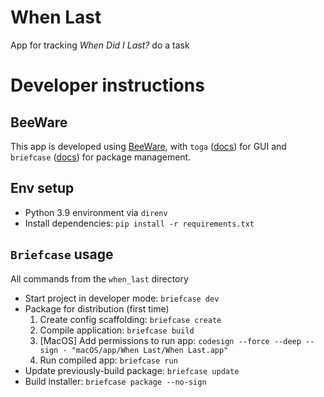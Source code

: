 When Last
=====


App for tracking _When Did I Last?_ do a task

# Developer instructions

## BeeWare
This app is developed using [BeeWare](https://docs.beeware.org/en/latest/index.html),
with `toga` ([docs](https://toga.readthedocs.io/en/latest/index.html)) for GUI and 
`briefcase` ([docs](https://briefcase.readthedocs.io/en/latest/)) for package management.

## Env setup
- Python 3.9 environment via `direnv`
- Install dependencies: `pip install -r requirements.txt`

## `Briefcase` usage

All commands from the `when_last` directory

- Start project in developer mode: `briefcase dev`
- Package for distribution (first time)
    1. Create config scaffolding: `briefcase create`
    1. Compile application: `briefcase build`
    1. [MacOS] Add permissions to run app: `codesign --force --deep --sign - "macOS/app/When Last/When Last.app"`
    1. Run compiled app: `briefcase run`
- Update previously-build package: `briefcase update`
- Build installer: `briefcase package --no-sign`
